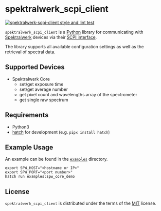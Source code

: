 # spektralwerk_scpi_client

[![spektralwerk-scpi-client style and lint test](https://github.com/silicann/spektralwerk-scpi-client/actions/workflows/style.yml/badge.svg)](https://github.com/silicann/spektralwerk-scpi-client/actions/workflows/style.yml)

`spektralwerk_scpi_client` is a [Python](https://python.org/) library for communicating with [Spektralwerk](https://www.silicann.com/spektrometer/) devices via their [SCPI interface](https://en.wikipedia.org/wiki/Standard_Commands_for_Programmable_Instruments).

The library supports all available configuration settings as well as the retrieval of spectral data.

## Supported Devices

- Spektralwerk Core
  - set/get exposure time
  - set/get average number
  - get pixel count and wavelengths array of the spectrometer
  - get single raw spectrum

## Requirements

- Python3
- [hatch](https://hatch.pypa.io/) for development (e.g. `pipx install hatch`)

## Example Usage

An example can be found in the [`examples`](./examples/) directory.

```shell
export SPW_HOST="<hostname or IP>"
export SPW_PORT="<port number>"
hatch run examples:spw_core_demo
```

## License

`spektralwerk_scpi_client` is distributed under the terms of the [MIT](https://spdx.org/licenses/MIT.html) license.
